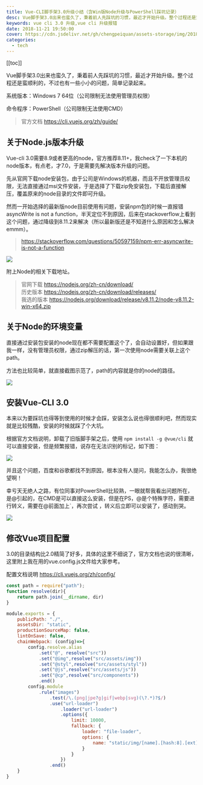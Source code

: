 ```yaml
---
title: Vue-CLI脚手架3.0升级小结（含Win版Node升级与PowerShell踩坑记录）
desc: Vue脚手架3.0出来也蛮久了，秉着前人先踩坑的习惯，最近才开始升级。整个过程还是蛮顺利的，不过也有一些小小的问题，简单记录起来。
keywords: vue cli 3.0 升级,vue cli 升级报错
date: 2018-11-21 19:50:00
cover: https://cdn.jsdelivr.net/gh/chengpeiquan/assets-storage/img/2018/11/1-2.jpg
categories: 
  - tech
---
```

[[toc]]

Vue脚手架3.0出来也蛮久了，秉着前人先踩坑的习惯，最近才开始升级。整个过程还是蛮顺利的，不过也有一些小小的问题，简单记录起来。

系统版本：Windows 7 64位（公司限制无法使用管理员权限）

命令程序：PowerShell（公司限制无法使用CMD）

>官方文档 https://cli.vuejs.org/zh/guide/

## 关于Node.js版本升级

Vue-cli 3.0需要8.9或者更高的node，官方推荐8.11+，我check了一下本机的node版本，有点老，才7.0，于是需要先解决版本升级的问题。

先从官网下载node安装包，由于公司是Windows的机器，而且不开放管理员权限，无法直接通过msi文件安装，于是选择了下载zip免安装包，下载后直接解压，覆盖原来的node目录的文件即可升级。

然而一开始选择的最新版node目前使用有问题，安装npm包的时候一直报错 asyncWrite is not a function，半天定位不到原因，后来在stackoverflow上看到这个问题，通过降级到8.11.2来解决（所以最新版还是不知道什么原因和怎么解决emmm）。

>https://stackoverflow.com/questions/50597159/npm-err-asyncwrite-is-not-a-function

![](https://cdn.jsdelivr.net/gh/chengpeiquan/assets-storage/img/2018/11/1.jpg)

附上Node的相关下载地址。

>官网下载 https://nodejs.org/zh-cn/download/<br>历史版本 https://nodejs.org/zh-cn/download/releases/<br>我选的版本 https://nodejs.org/download/release/v8.11.2/node-v8.11.2-win-x64.zip

## 关于Node的环境变量

直接通过安装包安装的node现在都不需要配置这个了，会自动设置好，但如果跟我一样，没有管理员权限，通过zip解压的话，第一次使用node需要关联上这个path。

方法也比较简单，就直接截图示范了，path的内容就是你的node的路径。

![](https://cdn.jsdelivr.net/gh/chengpeiquan/assets-storage/img/2018/11/2.jpg)

## 安装Vue-CLI 3.0

本来以为要踩坑也得等到使用的时候才会踩，安装怎么说也得很顺利吧，然而现实就是比较残酷，安装的时候就踩了个大坑。

根据官方文档说明，卸载了旧版脚手架之后，使用 `npm install -g @vue/cli` 就可以直接安装，但是频繁报错，说存在无法识别的标记，如下图：

![](https://cdn.jsdelivr.net/gh/chengpeiquan/assets-storage/img/2018/11/3.jpg)

并且这个问题，百度和谷歌都找不到原因，根本没有人提问，我能怎么办，我很绝望啊！

幸亏天无绝人之路，有位同事对PowerShell比较熟，一眼就帮我看出问题所在，是@引起的，在CMD是可以直接这么安装，但是在PS，@是个特殊字符，需要进行转义，需要在@前面加上\`，再次尝试 ，转义后立即可以安装了，感动到哭。

![](https://cdn.jsdelivr.net/gh/chengpeiquan/assets-storage/img/2018/11/4.jpg)

## 修改Vue项目配置

3.0的目录结构比2.0精简了好多，具体的这里不细说了，官方文档也说的很清晰，这里附上我在用的vue.config.js文件给大家参考。

配置文档说明 https://cli.vuejs.org/zh/config/

```javascript
const path = require("path");
function resolve(dir){
	return path.join(__dirname, dir)
}

module.exports = {
	publicPath: "./",
	assetsDir: "static",
	productionSourceMap: false,
	lintOnSave: false,
	chainWebpack: (config)=>{
		config.resolve.alias
			.set("@", resolve("src"))
			.set("@img",resolve("src/assets/img"))
			.set("@styl",resolve("src/assets/styl"))
			.set("@js",resolve("src/assets/js"))
			.set("@cp",resolve("src/components"))
			.end()
		config.module
			.rule("images")
				.test(/\.(png|jpe?g|gif|webp|svg)(\?.*)?$/)
				.use("url-loader")
					.loader("url-loader")
					.options({
						limit: 10000,
						fallback: {
							loader: "file-loader",
							options: {
								name: "static/img/[name].[hash:8].[ext]"
							}
						}
					})
				.end()
	}
}
```